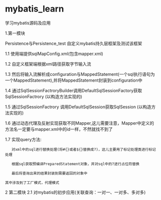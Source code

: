 # mybatis_learn
学习mybatis源码及应用

1.第一模块

   Persistence与Persistence_test 自定义mybatis持久层框架及测试该框架
   
   1.1 使用端提供sqlMapConfig.xml(包含mapper.xml)
   
   1.2 自定义框架端根据xml路径获取字节输入流
   
   1.3 然后将输入流解析成configuration与MappedStatement(一个sql执行语句为一个MappedStatement),并将MappedStatement封装到configuration中
   
   1.4 通过SqlSessionFactroryBuilder调用DefaultSqlSessionFactory获取SqlSessionFactrory (以构造方法实现的)
   
   1.5 通过SqlSessionFactrory 调用DefaultSqlSession获取SqlSession (以构造方法实现的)
   
   1.6 通过动态代理及反射实现获取不同Mapper,这儿需要注意，Mapper中定义的方法名一定要与mapper.xml中的id一样，不然就找不到了
   
   1.7 实现query方法:
   
       对xml中的sql进行替换处理(将#{}或者${}替换成?)，这儿主要用了标记处理类进行标记处理
   
       根据sql获取预编译PreparedStatement对象，并对sql中的?进行占位符替换
   
       最后将查询出来的结果封装到需要返回的对象中
   
    其中涉及到了工厂模式，代理模式
        
2 第二模块
    2.1 对mybatis的初步应用(关联查询：一对一、一对多、多对多)
    
        
